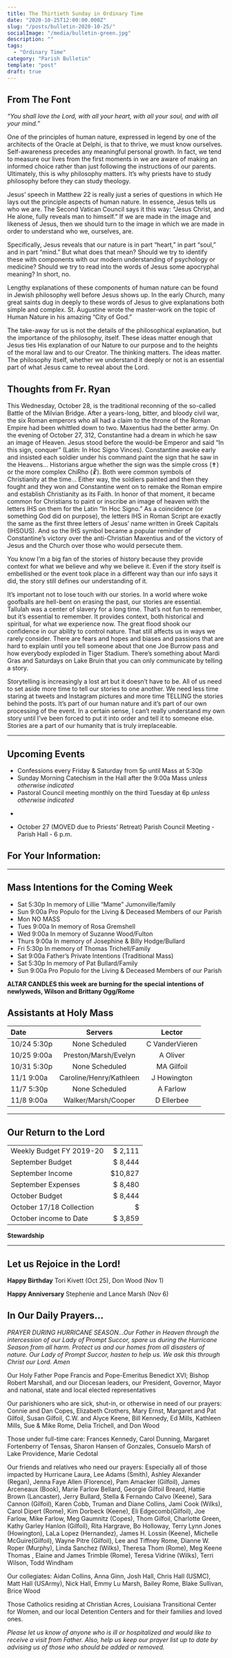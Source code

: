 ```yaml
---
title: The Thirtieth Sunday in Ordinary Time
date: "2020-10-25T12:00:00.000Z"
slug: "/posts/bulletin-2020-10-25/"
socialImage: "/media/bulletin-green.jpg"
description: ""
tags:
  - "Ordinary Time"
category: "Parish Bulletin"
template: "post"
draft: true
---
```


## From The Font


*“You shall love the Lord, with all your heart, with all your soul, and with all your mind.”*

One of the principles of human nature, expressed in legend by one of the architects of the Oracle at Delphi, is that to thrive, we must know ourselves. Self-awareness precedes any meaningful personal growth. In fact, we tend to measure our lives from the first moments in we are aware of making an informed choice rather than just following the instructions of our parents. Ultimately, this is why philosophy matters. It’s why priests have to study philosophy before they can study theology.

Jesus’ speech in Matthew 22 is really just a series of questions in which He lays out the principle aspects of human nature. In essence, Jesus tells us who we are. The Second Vatican Council says it this way: “Jesus Christ, and He alone, fully reveals man to himself.” If we are made in the image and likeness of Jesus, then we should turn to the image in which we are made in order to understand who we, ourselves, are. 

Specifically, Jesus reveals that our nature is in part “heart,” in part “soul,” and in part “mind.” But what does that mean? Should we try to identify these with components with our modern understanding of psychology or medicine? Should we try to read into the words of Jesus some apocryphal meaning? In short, no. 

Lengthy explanations of these components of human nature can be found in Jewish philosophy well before Jesus shows up. In the early Church, many great saints dug in deeply to these words of Jesus to give explanations both simple and complex. St. Augustine wrote the master-work on the topic of Human Nature in his amazing “City of God.”

The take-away for us is not the details of the philosophical explanation, but the importance of the philosophy, itself. These ideas matter enough that Jesus ties His explanation of our Nature to our purpose and to the heights of the moral law and to our Creator. The thinking matters. The ideas matter. The philosophy itself, whether we understand it deeply or not is an essential part of what Jesus came to reveal about the Lord. 


## Thoughts from Fr. Ryan


This Wednesday, October 28, is the traditional reconning of the so-called Battle of the Milvian Bridge. After a years-long, bitter, and bloody civil war, the six Roman emperors who all had a claim to the throne of the Roman Empire had been whittled down to two. Maxentius had the better army. On the evening of October 27, 312, Constantine had a dream in which he saw an image of Heaven. Jesus stood before the would-be Emperor and said “In this sign, conquer” (Latin: In Hoc Signo Vinces). Constantine awoke early and insisted each soldier under his command paint the sign that he saw in the Heavens… Historians argue whether the sign was the simple cross (✝) or the more complex ChiRho (☧). Both were common symbols of Christianity at the time… Either way, the soldiers painted and then they fought and they won and Constantine went on to remake the Roman empire and establish Christianity as its Faith. In honor of that moment, it became common for Christians to paint or inscribe an image of heaven with the letters IHS on them for the Latin “In Hoc Signo.” As a coincidence (or something God did on purpose), the letters IHS in Roman Script are exactly the same as the first three letters of Jesus’ name written in Greek Capitals (IHSOUS). And so the IHS symbol became a popular reminder of Constantine’s victory over the anti-Christian Maxentius and of the victory of Jesus and the Church over those who would persecute them. 

You know I’m a big fan of the stories of history because they provide context for what we believe and why we believe it. Even if the story itself is embellished or the event took place in a different way than our info says it did, the story still defines our understanding of it.

It’s important not to lose touch with our stories. In a world where woke goofballs are hell-bent on erasing the past, our stories are essential. Tallulah was a center of slavery for a long time. That’s not fun to remember, but it’s essential to remember. It provides context, both historical and spiritual, for what we experience now. The great flood shook our confidence in our ability to control nature. That still affects us in ways we rarely consider. There are fears and hopes and biases and passions that are hard to explain until you tell someone about that one Joe Burrow pass and how everybody exploded in Tiger Stadium. There’s something about Mardi Gras and Saturdays on Lake Bruin that you can only communicate by telling a story.

Storytelling is increasingly a lost art but it doesn’t have to be. All of us need to set aside more time to tell our stories to one another. We need less time staring at tweets and Instagram pictures and more time TELLING the stories behind the posts. It’s part of our human nature and it’s part of our own processing of the event. In a certain sense, I can’t really understand my own story until I’ve been forced to put it into order and tell it to someone else. Stories are a part of our humanity that is truly irreplaceable. 


---

## Upcoming Events

* Confessions every Friday & Saturday from 5p until Mass at 5:30p
* Sunday Morning Catechism in the Hall after the 9:00a Mass *unless otherwise indicated*
* Pastoral Council meeting monthly on the third Tuesday at 6p *unless otherwise indicated*

-
*  October 27	(MOVED due to Priests’ Retreat)  Parish Council Meeting - Parish Hall - 6 p.m. 


## For Your Information:


---

## Mass Intentions for the Coming Week

* Sat	5:30p	In memory of Lillie “Mame” Jumonville/family
* Sun	9:00a	Pro Populo for the Living & Deceased Members of our Parish
* Mon	NO MASS 
* Tues	9:00a	In memory of Rosa Gremshell
* Wed	9:00a	In memory of Suzanne Wood/Fulton
* Thurs	9:00a	In memory of Josephine & Billy Hodge/Bullard
* Fri	5:30p	In memory of Thomas Trichell/Family
* Sat 	9:00a	Father’s Private Intentions (Traditional Mass)
* Sat	5:30p	In memory of Pat Bullard/Family
* Sun	9:00a	Pro Populo for the Living & Deceased Members of our Parish


**ALTAR CANDLES this week are burning for the special intentions of newlyweds, Wilson and Brittany Ogg/Rome**

## Assistants at Holy Mass

| Date | Servers | Lector |
| :--- | :---: | :---:|
| 10/24 5:30p | None Scheduled | C VanderVieren |
| 10/25 9:00a | Preston/Marsh/Evelyn | A Oliver |
| 10/31 5:30p | None Scheduled | MA Gilfoil |
| 11/1 9:00a | Caroline/Henry/Kathleen | J Howington |
| 11/7 5:30p | None Scheduled | A Farlow |
| 11/8 9:00a | Walker/Marsh/Cooper | D Ellerbee |


---



## Our Return to the Lord

| | |
|:-- | --: |
| Weekly Budget FY 2019-20 | $ 2,111 |
| September Budget | $ 8,444 | 
| September Income | $10,827 | 
| September Expenses | $ 8,480 | 
October Budget | $ 8,444 |
| October 17/18 Collection  | $  |
| October income to Date | $ 3,859 |


**Stewardship** 

---

## Let us Rejoice in the Lord!

**Happy Birthday** Tori Kivett (Oct 25), Don Wood (Nov 1) 

**Happy Anniversary** Stephenie and Lance Marsh (Nov 6)

## In Our Daily Prayers…

*PRAYER DURING HURRICANE SEASON...Our Father in Heaven through the intercession of our Lady of Prompt Succor, spare us during the Hurricane Season from all harm.  Protect us and our homes from all disasters of nature.  Our Lady of Prompt Succor, hasten to help us.  We ask this through Christ our Lord. Amen*

Our Holy Father Pope Francis and Pope-Emeritus Benedict XVI; Bishop Robert Marshall, and our Diocesan leaders, our President, Governor, Mayor and national, state and local elected representatives

Our parishioners who are sick, shut-in, or otherwise in need of our prayers: Connie and Dan Copes, Elizabeth Crothers, Mary Ernst, Margaret and Pat Gilfoil, Susan Gilfoil, C.W. and Alyce Keene, Bill Kennedy, Ed Mills, Kathleen Mills, Sue & Mike Rome, Delia Trichell, and Don Wood

Those under full-time care: Frances Kennedy, Carol Dunning, Margaret Fortenberry of Tensas, Sharon Hansen of Gonzales, Consuelo Marsh of Lake Providence, Marie Cedotal

Our friends and relatives who need our prayers: Especially all of those impacted by Hurricane Laura,  Lee Adams (Smith), Ashley Alexander (Regan), Jenna Faye Allen (Florence), Pam Amacker (Gilfoil), James Arceneaux (Book), Marie Farlow Bellard, Georgie Gilfoil Breard, Hattie Brown (Lancaster), Jerry Bullard, Stella & Fernando Calvo (Keene), Sara Cannon (Gilfoil), Karen Cobb, Truman and Diane Collins, Jami Cook (Wilks), Carol Dipert (Rome), Kim Dorbeck (Keene), Eli Edgecomb(Gilfoil), Joe Farlow, Mike Farlow, Meg Gaumnitz (Copes), Thom Gilfoil, Charlotte Green, Kathy Garley Hanlon (Gilfoil), Rita Hargrave, Bo Holloway, Terry Lynn Jones (Howington), LaLa Lopez (Hernandez), James H. Lossin (Keene),  Michelle McGuire(Gilfoil), Wayne Pitre (Gilfoil), Lee and Tiffney Rome, Dianne W. Roper (Murphy), Linda Sanchez (Wilks), Theresa Thom (Rome), Meg Keene Thomas , Elaine and James Trimble (Rome), Teresa Vidrine (Wilks), Terri Wilson, Todd Windham

Our collegiates: Aidan Collins, Anna Ginn, Josh Hall, Chris Hall (USMC), Matt Hall (USArmy), Nick Hall, Emmy Lu Marsh, Bailey Rome, Blake Sullivan, Brice Wood

Those Catholics residing at Christian Acres, Louisiana Transitional Center for Women, and our local Detention Centers and for their families and loved ones. 
 
*Please let us know of anyone who is ill or hospitalized and would like to receive a visit from Father. Also, help us keep our prayer list up to date by advising us of those who should be added or removed.*
